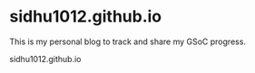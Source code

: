 # sidhu1012.github.io
This is my personal blog to track and share my GSoC progress.

sidhu1012.github.io
